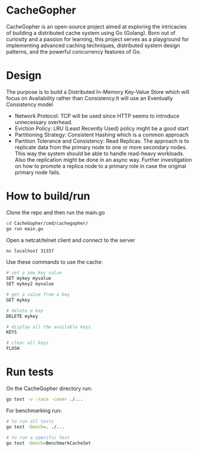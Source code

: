 # CacheGopher
CacheGopher is an open-source project aimed at exploring the intricacies of building a distributed cache system using Go (Golang). Born out of curiosity and a passion for learning, this project serves as a playground for implementing advanced caching techniques, distributed system design patterns, and the powerful concurrency features of Go.

# Design
The purpose is to build a Distributed In-Memory Key-Value Store which will focus on Availability rather than Consistency.It will use an Eventually Consistency model
- Network Protocol: TCP will be used since HTTP seems to introduce unnecessary overhead.
- Eviction Policy: LRU (Least Recently Used) policy might be a good start
- Partitioning Strategy: Consistent Hashing which is a common approach
- Partition Tolerance and Consistency: Read Replicas. The approach is to replicate data from the primary node to one or more secondary nodes. This way the system should be able to handle read-heavy workloads. Also the replication might be done in an async way. Further investigation on how to promote a replica node to a primary role in case the original primary node fails.

# How to build/run

Clone the repo and then run the main.go
```bash
cd CacheGopher/cmd/cachegopher/
go run main.go
```

Open a netcat/telnet client and connect to the server
```bash
nc localhost 31337
```
Use these commands to use the cache:

```bash
# set a new key value
SET mykey myvalue
SET mykey2 myvalue

# get a value from a key
GET mykey

# delete a key
DELETE mykey

# display all the available keys
KEYS

# clear all keys
FLUSH
```

# Run tests
On the CacheGopher directory run:

```bash
go test -v -race -cover ./...
```

For benchmarking run:
```bash
# to run all tests
go test -bench=. ./...

# to run a specific test
go test -bench=BenchmarkCacheSet

```

